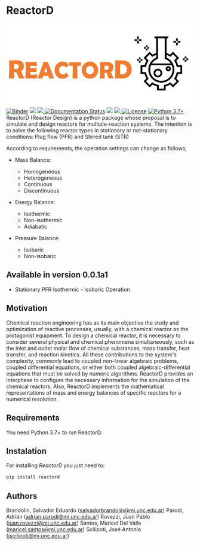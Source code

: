 # ReactorD

![logo](https://raw.githubusercontent.com/SalvadorBrandolin/ReactorD/main/logo.png)
[![Binder](https://mybinder.org/badge_logo.svg)](https://mybinder.org/v2/gh/SalvadorBrandolin/ReactorD/HEAD)
<a href="https://codeclimate.com/github/SalvadorBrandolin/ReactorD/maintainability"><img src="https://api.codeclimate.com/v1/badges/a864fbe28176d9a5d410/maintainability" /></a>
<a href="https://github.com/SalvadorBrandolin/ReactorD/actions/workflows/ci.yml">
<img src="https://github.com/SalvadorBrandolin/ReactorD/actions/workflows/ci.yml/badge.svg">
</a> 
<a href='https://reactord.readthedocs.io/en/latest/?badge=latest'>
<img src='https://readthedocs.org/projects/reactord/badge/?version=latest'
alt='Documentation Status'/></a> <a href="https://github.com/leliel12/diseno_sci_sfw">
<img src="https://camo.githubusercontent.com/69644832889fa9dfcdb974614129be2fda8e4591989fd713a983a21e7fd8d1ad/68747470733a2f2f696d672e736869656c64732e696f2f62616467652f4469536f6674436f6d7043692d46414d41462d666664613030"></a>
<a href='https://pypi.org/project/reactord/'>
<img src='https://img.shields.io/pypi/v/reactord'>
</a>
[![License](https://img.shields.io/badge/License-MIT-blue.svg)](https://tldrlegal.com/license/mit-license)
[![Python 3.7+](https://img.shields.io/badge/python-3.7+-blue.svg)](https://badge.fury.io/py/uttrs)
ReactorD (Reactor Design) is a python package whose proposal is to simulate and design reactors for multiple-reaction systems. The intention is to solve the following reactor types in stationary or not-stationary conditions: Plug flow (PFR) and Stirred tank (STR) 

According to requirements, the operation settings can change as follows; 

- Mass Balance:
	- Homogeneous
    - Heterogeneous
    - Continuous
    - Discontinuous
    
- Energy Balance:
	- Isothermic
    - Non-isothermic
    - Adiabatic

- Pressure Balance:
	- Isobaric
    - Non-isobaric


## Available in version 0.0.1a1
- Stationary PFR Isothermic - Isobaric Operation 


## Motivation
Chemical reaction engineering has as its main objective the study and optimization of reactive processes, usually, with a chemical reactor as the protagonist equipment. To design a chemical reactor, it is necessary to consider several physical and chemical phenomena simultaneously, such as the inlet and outlet molar flow of chemical substances, mass transfer, heat transfer, and reaction kinetics. All these contributions to the system's complexity, commonly lead to coupled non-linear algebraic problems, coupled differential equations, or either both coupled algebraic-differential equations that must be solved by numeric algorithms. ReactorD provides an interphase to configure the necessary information for the simulation of the chemical reactors. Also, ReactorD implements the mathematical representations of mass and energy balances of specific reactors for a numerical resolution.

## Requirements
You need Python 3.7+ to run ReactorD.

## Instalation
For installing _ReactorD_ you just need to:

```sh
pip install reactord
```

## Authors
Brandolín, Salvador Eduardo 
(<a href=salvadorbrandolin@mi.unc.edu.ar>salvadorbrandolin@mi.unc.edu.ar</a>)
Parodi, Adrián
(<a href=adrian.parodi@mi.unc.edu.ar>adrian.parodi@mi.unc.edu.ar</a>)
Rovezzi, Juan Pablo
(<a href=juan.rovezzi@mi.unc.edu.ar>juan.rovezzi@mi.unc.edu.ar</a>)
Santos, Maricel Del Valle
(<a href=maricel.santos@mi.unc.edu.ar>maricel.santos@mi.unc.edu.ar</a>)
Scilipoti, José Antonio
(<a href=jscilipoti@mi.unc.edu.ar>jscilipoti@mi.unc.edu.ar</a>)














